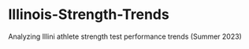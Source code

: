 # Illinois-Strength-Trends
 Analyzing Illini athlete strength test performance trends (Summer 2023)
